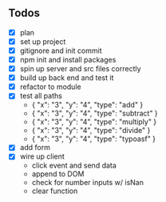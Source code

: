 ## Todos

- [X] plan
- [X] set up project
- [X] gitignore and init commit
- [X] npm init and install packages
- [X] spin up server and src files correctly
- [X] build up back end and test it
- [X] refactor to module
- [X] test all paths
	- { "x": "3", "y": "4", "type": "add" }
	- { "x": "3", "y": "4", "type": "subtract" }
	- { "x": "3", "y": "4", "type": "multiply" }
	- { "x": "3", "y": "4", "type": "divide" }
	- { "x": "3", "y": "4", "type": "typoasf" }
- [X] add form
- [X] wire up client
	- click event and send data
	- append to DOM
	- check for number inputs w/ isNan
	- clear function
